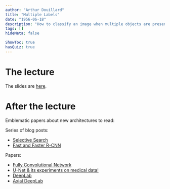 ```yaml
---
author: "Arthur Douillard"
title: "Multiple Labels"
date: "1956-06-18"
description: "How to classify an image when multiple objects are present?"
tags: []
hideMeta: false

ShowToc: true
hasQuiz: true
---
```


# The lecture

The slides are [here](/03_multiplelabels.pdf).

# After the lecture


Emblematic papers about new architectures to read:


Series of blog posts:
- [Selective Search](https://arthurdouillard.com/post/selective-search/)
- [Fast and Faster R-CNN](https://arthurdouillard.com/post/faster-rcnn/)

Papers:
- [Fully Convolutional Network](https://arxiv.org/abs/1411.4038)
- [U-Net & its experiments on medical data!](https://arxiv.org/abs/1505.04597)
- [DeepLab](https://arxiv.org/abs/1606.00915)
- [Axial DeepLab](https://arxiv.org/abs/2003.07853)
